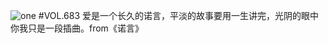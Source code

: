 ![one](http://image.wufazhuce.com/FgerrBe14Jn8WZd24he7OZ4UbPlS)
#VOL.683
爱是一个长久的诺言，平淡的故事要用一生讲完，光阴的眼中你我只是一段插曲。from《诺言》